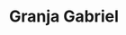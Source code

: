 ---
title: "Granja Gabriel"
url: /ciudad-autonoma-de-buenos-aires/granja-gabriel/
shop: carnicero
---